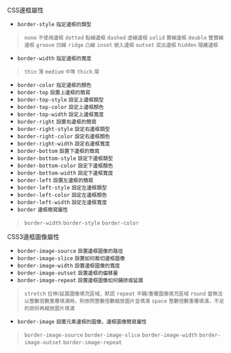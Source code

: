 CSS邊框屬性
- `border-style` <small>指定邊框的類型</small>

>`none` <small>不使用邊框</small>
>`dotted` <small>點線邊框</small>
>`dashed` <small>虛線邊框</small>
>`solid` <small>實線邊框</small>
>`double` <small>雙實線邊框</small>
>`groove` <small>凹線</small>
>`ridge` <small>凸線</small>
>`inset` <small>嵌入邊框</small>
>`outset` <small>突出邊框</small>
>`hidden` <small>隱藏邊框</small>
- `border-width` <small>指定邊框的寬度</small>

>`thin` <small>薄</small>
>`medium` <small>中等</small>
>`thick` <small>厚</small>
- `border-color` <small>指定邊框的顏色</small>
- `border-top` <small>設置上邊框的簡寫</small>
- `border-top-style` <small>設定上邊框類型</small>
- `border-top-color` <small>設定上邊框顏色</small>
- `border-top-width` <small>設定上邊框寬度</small> 
- `border-right` <small>設置右邊框的簡寫</small>
- `border-right-style` <small>設定右邊框類型</small>
- `border-right-color` <small>設定右邊框顏色</small>
- `border-right-width` <small>設定右邊框寬度</small> 
- `border-bottom` <small>設置下邊框的簡寫</small>
- `border-bottom-style` <small>設定下邊框類型</small>
- `border-bottom-color` <small>設定下邊框顏色</small>
- `border-bottom-width` <small>設定下邊框寬度</small> 
- `border-left` <small>設置左邊框的簡寫</small>
- `border-left-style` <small>設定左邊框類型</small>
- `border-left-color` <small>設定左邊框顏色</small>
- `border-left-width` <small>設定左邊框寬度</small> 
- `border` <small>邊框簡寫屬性</small>

>`border-width`
>`border-style`
>`border-color`

CSS3邊框圖像屬性

- `border-image-source` <small>設置邊框圖像的路徑</small>
- `border-image-slice` <small>設置如何裁切邊框圖像</small>
- `border-image-width` <small>設置邊框圖像的寬度</small>
- `border-image-outset` <small>設置邊框的偏移量</small>
- `border-image-repeat` <small>設置邊框圖像如何鋪排或延展</small>

>`stretch` <small>拉伸/延展圖像填充區域，默認</small>
>`repeat` <small>平鋪/重覆圖像填充區域</small>
>`round` <small>當無法以整數倍數重覆填滿時，則依照整數倍數縮放圖片並填滿</small>
>`space` <small>整數倍數重覆填滿，不足的部份再縮放圖片填滿</small>
- `border-image` <small>設置元素邊框的圖像，邊框圖像簡寫屬性</small>

>`border-image-source`
>`border-image-slice`
>`border-image-width`
>`border-image-outset`
>`border-image-repeat`